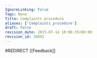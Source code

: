 ```yaml
---
IgnoreLinking: False
Tags: None
Title: Complaints procedure
aliases: ['Complaints_procedure']
draft: False
revision_date: 2015-07-14 10:08:35+00:00
revision_id: 36892
---
```


#REDIRECT [[Feedback]]